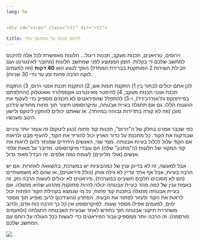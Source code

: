 ```yaml
---
lang: he


<div id="corps" class="rtl" dir="rtl">

title: לינוקס מגינה על המחשב שלך
---
```


וירוסים, טרויאנים, תכנות מעקב, תכנות ריגול... חלונות מאפשרת לכל אלה להיכנס למחשב שלכם די בקלות. הזמן הממוצע לפני שמחשב חלונות (מחובר לאינטרנט ועם חבילת השירות 2 המותקנת בברירת המחדל) הופך לנגוע הוא <b>40 דקות</b> (וזה לפעמים לוקח הרבה פחות זמן עד כדי 30 שניות).

לכן אתם יכולים לבחור בין 1) התקנת חומת אש, 2) התקנת תכנת אנטי וירוס, 3) התקנת תכנת אנטי תכנות מעקב, 4) להיפטר מאינטרנט אקספלורר ואאוטלוק (והחלפתם בפיירפוקס ות'אנדרבירד), ו-5) להתפלל שהפיראטים לא חכמים מספיק כדי לעקוף את ההגנות הללו. 
גם אם תתגלה בעיית אבטחה, ומיקרוסופט תיצור תוך פחות מחודש עידכון מוכן (וזה לא קורה בתדירות גבוהה במיוחד). או שאתם יכולים להתקין לינוקס ולישון היטב מעכשיו.

כפי שכבר אמרנו בחלק של ה"וירוס", תכנות קוד פתוח (כגון לינוקס) זה אומר יותר עיניים שבודקות את הקוד. כל מתכנת על כדור הארץ יכול להוריד את הקוד, להעיף מבט ולראות אם הקוד עלול לכלול בעיות אבטחה. מצד שני, האנשים היחידים שמותר להם לראות את קוד המקור של חלונות (ה"מתכון" שלה) הם עובדי מיקרוסופט. מדובר על מאות אלפי אנשים (אולי מליונים) לעומת כמה אלפים. זה הבדל מאוד גדול.

אבל למעשה, זה לא בדיוק ענין של <i>כמה</i>בעיות יש במערכת, בהשוואה לאחרות. אם יש הרבה בעיות, אבל אף אחד עדיין לא גילה אותן (כולל פיראטים), או שהם לא משמעותיים (הם לא מסכנים חלקים חשובים במערכת), פיראטים לא יכולים לעשות הרבה נזק. זה באמת ענין של <i>כמה מהר בעיית אבטחה יכולה להיות מתוקנת מהרגע שהיא מתגלה</i>. אם בעיית אבטחה מתגלה בתכנת קוד פתוח, כל מי שנמצא בקהילת הקוד הפתוח יכול לראות את הקוד ולעזור לפתור את הבעיה. הפתרון (והעידכון) לרוב מופיע תוך מספר ימים, לפעמים אפילו מספר שעות. למיקרוסופט אין כל כך הרבה כוח אדם, ולרוב משחררת תיקוני אבטחה תוך כחודש לאחר שבעיית האבטחה התגלתה (ולפעמים פורסמה): זה הרבה יותר ממספיק עבור הפיראטים כדי לעשות ככל העולה על רוחם עם המחשב שלכם. 


<img src="Images/security_thumb.png" />






